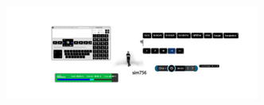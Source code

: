 ![sim756 Kriya](https://raw.githubusercontent.com/sim756/sim756/main/sim756_header.png)

<!---
![sim756 Kriya](https://raw.githubusercontent.com/sim756/sim756/main/sim756_kriya.jpg)

## sim756
dream(); learn(); create(); excite(); //,,....sim756;


- 👋 Hi, I’m @sim756
- 👀 I’m interested in ...
- 🌱 I’m currently learning ...
- 💞️ I’m looking to collaborate on ...
- 📫 How to reach me ...
--->

<!---
sim756/sim756 is a ✨ special ✨ repository because its `README.md` (this file) appears on your GitHub profile.
You can click the Preview link to take a look at your changes.
--->
